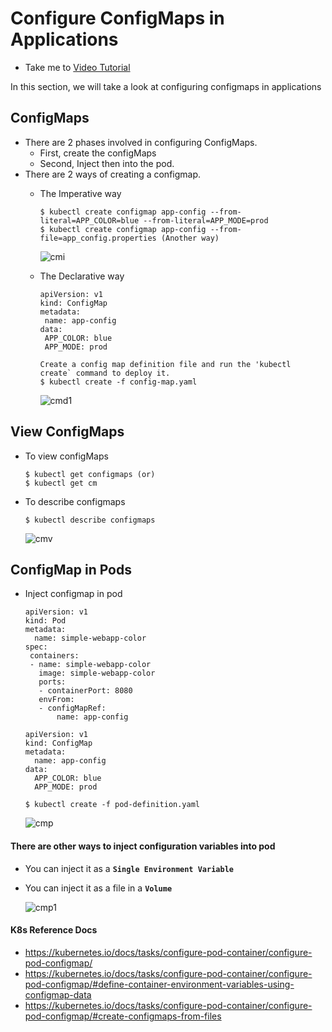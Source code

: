 # Configure ConfigMaps in Applications
  - Take me to [Video Tutorial](https://kodekloud.com/topic/configure-configmaps-in-applications/)
  
In this section, we will take a look at configuring configmaps in applications

## ConfigMaps
- There are 2 phases involved in configuring ConfigMaps. 
  - First, create the configMaps
  - Second, Inject then into the pod.
- There are 2 ways of creating a configmap.
  - The Imperative way
    ```
    $ kubectl create configmap app-config --from-literal=APP_COLOR=blue --from-literal=APP_MODE=prod
    $ kubectl create configmap app-config --from-file=app_config.properties (Another way)
    ```
    ![cmi](cmi.PNG)
    
  - The Declarative way
    
    ```
    apiVersion: v1
    kind: ConfigMap
    metadata:
     name: app-config
    data:
     APP_COLOR: blue
     APP_MODE: prod
    ```
    ```
    Create a config map definition file and run the 'kubectl create` command to deploy it.
    $ kubectl create -f config-map.yaml
    ```
    ![cmd1](cmd1.PNG)
    
 ## View ConfigMaps
 - To view configMaps
   ```
   $ kubectl get configmaps (or)
   $ kubectl get cm
   ```
 - To describe configmaps
   ```
   $ kubectl describe configmaps
   ```
   
   ![cmv](cmv.PNG)
   
 ## ConfigMap in Pods
 - Inject configmap in pod
   ```
   apiVersion: v1
   kind: Pod
   metadata:
     name: simple-webapp-color
   spec:
    containers:
    - name: simple-webapp-color
      image: simple-webapp-color
      ports:
      - containerPort: 8080
      envFrom:
      - configMapRef:
          name: app-config
   ```
   ```
   apiVersion: v1
   kind: ConfigMap
   metadata:
     name: app-config
   data:
     APP_COLOR: blue
     APP_MODE: prod
   ```
   ```
   $ kubectl create -f pod-definition.yaml
   ```
  
   ![cmp](cmp.PNG)
   
 #### There are other ways to inject configuration variables into pod   
 - You can inject it as a **`Single Environment Variable`** 
 - You can inject it as a file in a **`Volume`**
 
   ![cmp1](cmp1.PNG)
   
 #### K8s Reference Docs
 - https://kubernetes.io/docs/tasks/configure-pod-container/configure-pod-configmap/
 - https://kubernetes.io/docs/tasks/configure-pod-container/configure-pod-configmap/#define-container-environment-variables-using-configmap-data
 - https://kubernetes.io/docs/tasks/configure-pod-container/configure-pod-configmap/#create-configmaps-from-files
